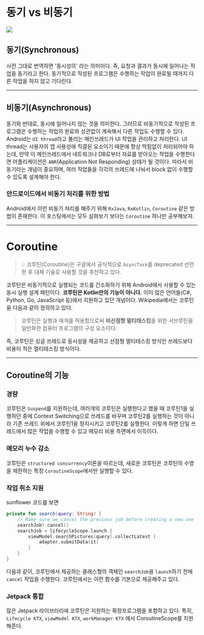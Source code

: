 <!-- title : [Android] 비동기 처리 -->
# 동기 vs 비동기
![](https://images.velog.io/images/dorazi/post/dadf63e9-5994-4967-bc3f-ca0bc173897c/%E1%84%89%E1%85%B3%E1%84%8F%E1%85%B3%E1%84%85%E1%85%B5%E1%86%AB%E1%84%89%E1%85%A3%E1%86%BA%202020-03-31%20%E1%84%8B%E1%85%A9%E1%84%8C%E1%85%A5%E1%86%AB%202.29.45.png)
## 동기(Synchronous)
사전 그대로 번역하면 '동시성의' 라는 의미이다. 즉, 요청과 결과가 동시에 일어나는 작업을 동기라고 한다. 동기적으로 작성된 프로그램은 수행하는 작업이 완료될 때까지 다른 작업을 하지 않고 기다린다. 

---
## 비동기(Asynchronous)
동기와 반대로, 동시에 일어나지 않는 것을 의미한다. 그러므로 비동기적으로 작성된 프로그램은 수행하는 작업의 완료와 상관없이 계속해서 다른 작업도 수행할 수 있다. 
Android는 `UI thread`라고 불리는 메인쓰레드가 UI 작업을 관리하고 처리한다. UI thread는 사용자의 앱 사용성에 직결된 요소이기 때문에 항상 막힘없이 처리되어야 하는데, 만약 이 메인쓰레드에서 네트워크나 DB로부터 자료를 받아오는 작업을 수행한다면 어플리케이션은 `ANR`(Application Not Responding) 상태가 될 것이다. 따라서 비동기라는 개념이 중요하며, 여러 작업들을 각각의 쓰레드에 나눠서 block 없이 수행할 수 있도록 설계해야 한다.

### 안드로이드에서 비동기 처리를 위한 방법
Android에서 이런 비동기 처리를 해주기 위해 `RxJava`, `RxKotlin`, `Coroutine` 같은 방법이 존재한다. 이 포스팅에서는 모두 살펴보기 보다는 `Coroutine` 하나만 공부해보자.

---

# Coroutine
> 💡 코루틴(Coroutine)은 구글에서 공식적으로 `AsyncTask`를 deprecated 선언한 후 대체 기술로 사용할 것을 추천하고 있다.

코루틴은 비동기적으로 실행되는 코드를 간소화하기 위해 Android에서 사용할 수 있는 동시 실행 설계 패턴이다. **코루틴은 Kotlin만의 기능이 아니다.** 이미 많은 언어들(C#, Python, Go, JavaScript 등)에서 지원하고 있던 개념이다.
Wikipedia에서는 코루틴을 다음과 같이 정의하고 있다.
> 코루틴은 실행과 재개를 허용함으로써 **비선점형 멀티태스킹**을 위한 서브루틴을 일반화한 컴퓨터 프로그램의 구성 요소이다.

즉, 코루틴은 싱글 쓰레드로 동시성을 제공하고 선점형 멀티테스킹 방식인 쓰레드보다 비용이 적은 멀티테스킹 방식이다.

---
## Coroutine의 기능
### 경량
코루틴은 `Suspend`를 지원하는데, 여러개의 코루틴은 실행한다고 했을 때 코루틴1을 실행하던 중에 Context Switching으로 쓰레드를 바꾸며 코루틴2를 실행하는 것이 아니라 기존 쓰레드 위에서 코루틴1을 정지시키고 코루틴2를 실행한다. 이렇게 하면 단일 쓰레드에서 많은 작업을 수행할 수 있고 메모리 비용 측면에서 이득이다.

### 메모리 누수 감소
코루틴은 `structured concurrency`이론을 따르는데, 새로운 코루틴은 코루틴의 수명을 제한하는 특정 `CoroutineScope`에서만 실행할 수 있다.

### 작업 취소 지원
sunflower 코드를 보면
```kotlin
private fun search(query: String) {
    // Make sure we cancel the previous job before creating a new one
    searchJob?.cancel()
    searchJob = lifecycleScope.launch {
        viewModel.searchPictures(query).collectLatest {
            adapter.submitData(it)
        }
    }
}
```
다음과 같이, 코루틴에서 제공하는 클래스형의 객체인 `searchJob`을 `launch`하기 전에 `cancel` 작업을 수행한다. 코루틴에서는 이런 함수를 기본으로 제공해주고 있다.

### Jetpack 통합
많은 Jetpack 라이브러리에 코루틴은 지원하는 확장프로그램을 포함하고 있다.
특히, `Lifecycle KTX`, `viewModel KTX`, `workManager KTX` 에서 CoroutineScope를 지원해준다.